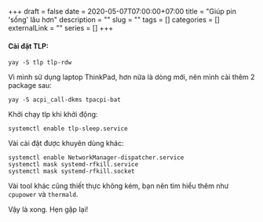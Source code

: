 +++ 
draft = false
date = 2020-05-07T07:00:00+07:00
title = "Giúp pin 'sống' lâu hơn"
description = ""
slug = "" 
tags = []
categories = []
externalLink = ""
series = []
+++

#### Cài đặt TLP:
```shell
yay -S tlp tlp-rdw
```
Vì mình sử dụng laptop ThinkPad, hơn nữa là dòng mới, nên mình cài thêm 2 package sau:
```shell
yay -S acpi_call-dkms tpacpi-bat
```
Khởi chạy tlp khi khởi động:
```shell
systemctl enable tlp-sleep.service
```
Vài cài đặt được khuyên dùng khác:
```shell
systemctl enable NetworkManager-dispatcher.service
systemctl mask systemd-rfkill.service
systemctl mask systemd-rfkill.socket
```
Vài tool khác cũng thiết thực không kém, bạn nên tìm hiểu thêm như `cpupower` và `thermald`.

Vậy là xong. Hẹn gặp lại!
